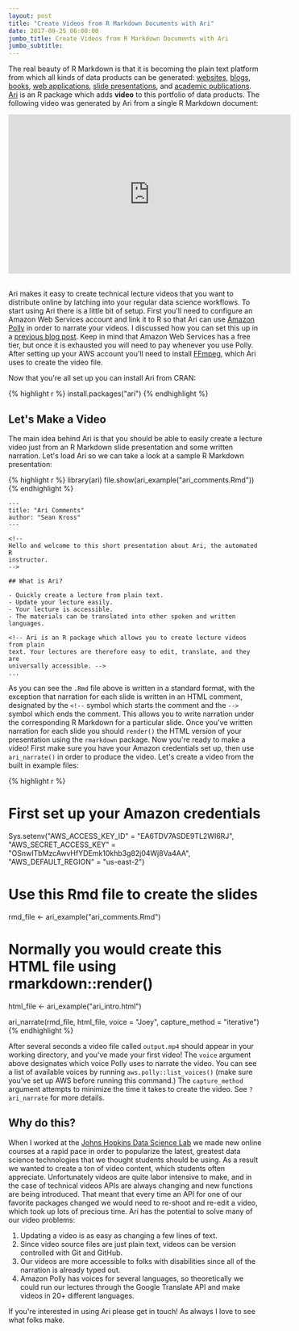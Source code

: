 ```yaml
---
layout: post
title: "Create Videos from R Markdown Documents with Ari"
date: 2017-09-25 06:00:00
jumbo_title: Create Videos from R Markdown Documents with Ari
jumbo_subtitle:
---
```


The real beauty of R Markdown is that it is becoming the plain text platform
from which all kinds of data products can be generated:
[websites](http://rmarkdown.rstudio.com/rmarkdown_websites.html),
[blogs](https://github.com/rstudio/blogdown),
[books](https://bookdown.org/),
[web applications](http://rmarkdown.rstudio.com/flexdashboard/),
[slide presentations](https://github.com/yihui/xaringan), and
[academic publications](https://github.com/rstudio/rticles).
[Ari](https://github.com/seankross/ari) is an R package which adds **video** to
this portfolio of data products. The following video was generated by Ari from
a single R Markdown document:

<div class="embed-responsive embed-responsive-16by9">
  <iframe width="560" height="315" src="https://www.youtube.com/embed/jZ7mUhzkyqo" frameborder="0" allowfullscreen></iframe>
</div>

<br>

Ari makes it easy to create technical lecture videos that you want to
distribute online by latching into your regular data science workflows. To
start using Ari there is a little bit of setup. First you'll need to configure
an Amazon Web Services account and link it to R so that Ari can use
[Amazon Polly](https://aws.amazon.com/polly/) in order to narrate your videos.
I discussed how you can set this up in a
[previous blog post](http://seankross.com/2017/05/02/Access-Amazon-Web-Services-in-R.html).
Keep in mind that Amazon Web Services has a free tier, but once it is exhausted
you will need to pay whenever you use Polly.
After setting up your AWS account you'll need to install
[FFmpeg](https://ffmpeg.org/), which Ari uses to create the video file.

Now that you're all set up you can install Ari from CRAN:


{% highlight r %}
install.packages("ari")
{% endhighlight %}

## Let's Make a Video

The main idea behind Ari is that you should be able to easily create a lecture
video just from an R Markdown slide presentation and some written narration.
Let's load Ari so we can take a look at a sample R Markdown presentation:


{% highlight r %}
library(ari)
file.show(ari_example("ari_comments.Rmd"))
{% endhighlight %}

```
---
title: "Ari Comments"
author: "Sean Kross"
---

<!--
Hello and welcome to this short presentation about Ari, the automated R
instructor.
-->

## What is Ari?

- Quickly create a lecture from plain text.
- Update your lecture easily.
- Your lecture is accessible.
- The materials can be translated into other spoken and written languages.

<!-- Ari is an R package which allows you to create lecture videos from plain
text. Your lectures are therefore easy to edit, translate, and they are
universally accessible. -->
...
```

As you can see the `.Rmd` file above is written in a standard format, with the
exception that narration for each slide is written in an HTML comment,
designated by the `<!--` symbol which starts the comment and the `-->` symbol
which ends the comment. This allows you to write narration under the corresponding
R Markdown for a particular slide. Once you've written narration for each slide
you should `render()` the HTML version of your presentation using the `rmarkdown`
package. Now you're ready to make a video! First make sure you have your Amazon
credentials set up, then use `ari_narrate()` in order to produce the video.
Let's create a video from the built in example files:


{% highlight r %}
# First set up your Amazon credentials
Sys.setenv("AWS_ACCESS_KEY_ID" = "EA6TDV7ASDE9TL2WI6RJ",
           "AWS_SECRET_ACCESS_KEY" = "OSnwITbMzcAwvHfYDEmk10khb3g82j04Wj8Va4AA",
           "AWS_DEFAULT_REGION" = "us-east-2")

# Use this Rmd file to create the slides
rmd_file <- ari_example("ari_comments.Rmd")

# Normally you would create this HTML file using rmarkdown::render()
html_file <- ari_example("ari_intro.html")

ari_narrate(rmd_file, html_file, voice = "Joey", capture_method = "iterative")
{% endhighlight %}

After several seconds a video file called `output.mp4` should appear in your
working directory, and you've made your first video! The `voice` argument above
designates which voice Polly uses to narrate the video. You can see a list of
available voices by running `aws.polly::list_voices()` (make sure you've set
up AWS before running this command.) The `capture_method` argument
attempts to minimize the time it takes to create the video. See `?ari_narrate`
for more details.

## Why do this?

When I worked at the [Johns Hopkins Data Science Lab](http://jhudatascience.org/)
we made new online courses at a rapid pace in order to popularize the latest,
greatest data science technologies that we thought students should be using. As
a result we wanted to create a ton of video content, which students often
appreciate. Unfortunately videos are quite labor intensive to make, and in the
case of technical videos APIs are always changing and new functions are being
introduced. That meant that every time an API for one of our favorite packages
changed we would need to re-shoot and re-edit a video, which took up lots of
precious time. Ari has the potential to solve many of our video problems:

1. Updating a video is as easy as changing a few lines of text.
2. Since video source files are just plain text, videos can be version controlled
with Git and GitHub.
3. Our videos are more accessible to folks with disabilities since all of the
narration is already typed out.
4. Amazon Polly has voices for several languages, so theoretically we could run
our lectures through the Google Translate API and make videos in 20+ different
languages.

If you're interested in using Ari please get in touch! As always I love to see
what folks make.
